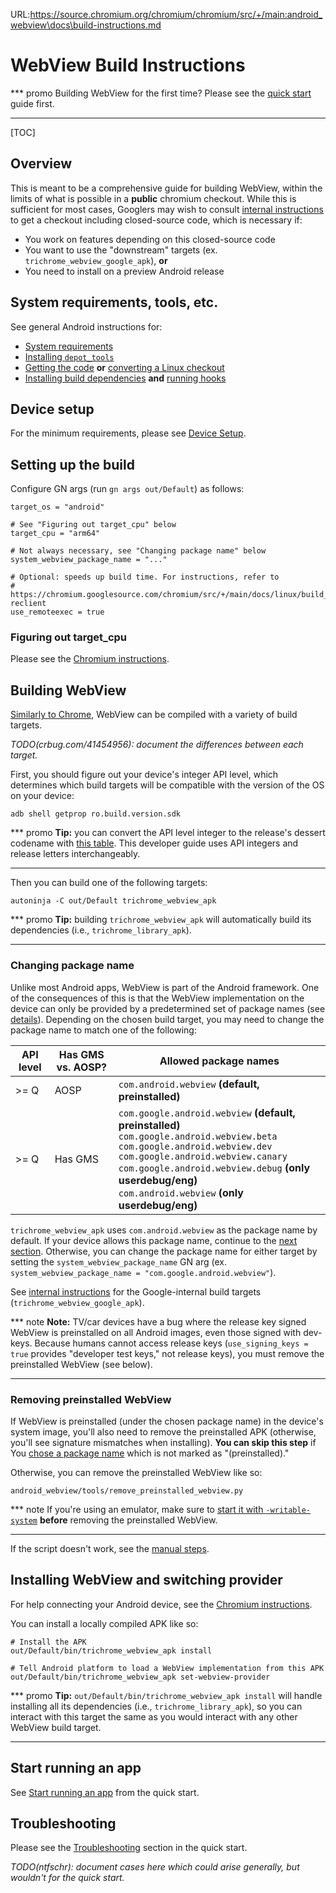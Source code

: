 URL:https://source.chromium.org/chromium/chromium/src/+/main:android_webview\docs\build-instructions.md
# WebView Build Instructions

*** promo
Building WebView for the first time? Please see the [quick
start](quick-start.md) guide first.
***

[TOC]

## Overview

This is meant to be a comprehensive guide for building WebView, within the
limits of what is possible in a **public** chromium checkout. While this is
sufficient for most cases, Googlers may wish to consult [internal
instructions][1] to get a checkout including closed-source code, which is
necessary if:

* You work on features depending on this closed-source code
* You want to use the "downstream" targets (ex. `trichrome_webview_google_apk`),
  **or**
* You need to install on a preview Android release

## System requirements, tools, etc.

See general Android instructions for:

* [System
  requirements](/docs/android_build_instructions.md#System-requirements)
* [Installing `depot_tools`](/docs/android_build_instructions.md#Install-depot_tools)
* [Getting the code](/docs/android_build_instructions.md#Get-the-code) **or**
  [converting a Linux
  checkout](/docs/android_build_instructions.md#Converting-an-existing-Linux-checkout)
* [Installing build
  dependencies](/docs/android_build_instructions.md#Install-additional-build-dependencies)
  **and** [running hooks](/docs/android_build_instructions.md#Run-the-hooks)

## Device setup

For the minimum requirements, please see [Device Setup](device-setup.md).

## Setting up the build

Configure GN args (run `gn args out/Default`) as follows:

```gn
target_os = "android"

# See "Figuring out target_cpu" below
target_cpu = "arm64"

# Not always necessary, see "Changing package name" below
system_webview_package_name = "..."

# Optional: speeds up build time. For instructions, refer to
# https://chromium.googlesource.com/chromium/src/+/main/docs/linux/build_instructions.md#use-reclient
use_remoteexec = true
```

### Figuring out target\_cpu

Please see the [Chromium
instructions](/docs/android_build_instructions.md#Figuring-out-target_cpu).

## Building WebView

[Similarly to
Chrome](/docs/android_build_instructions.md#Multiple-Chrome-APK-Targets),
WebView can be compiled with a variety of build targets.

_TODO(crbug.com/41454956): document the differences between each target._

First, you should figure out your device's integer API level, which determines
which build targets will be compatible with the version of the OS on your
device:

```shell
adb shell getprop ro.build.version.sdk
```

*** promo
**Tip:** you can convert the API level integer to the release's dessert
codename with [this
table](https://developer.android.com/guide/topics/manifest/uses-sdk-element.html#ApiLevels).
This developer guide uses API integers and release letters interchangeably.
***

Then you can build one of the following targets:

```shell
autoninja -C out/Default trichrome_webview_apk
```

<!--
  TODO(crbug.com/41454956): merge this and the other "Tip" when we
  document the Trichrome target in detail.
-->
*** promo
**Tip:** building `trichrome_webview_apk` will automatically build its
dependencies (i.e., `trichrome_library_apk`).
***

### Changing package name

Unlike most Android apps, WebView is part of the Android framework. One of the
consequences of this is that the WebView implementation on the device can only
be provided by a predetermined set of package names (see
[details](webview-providers.md#Package-name)). Depending on the chosen build
target, you may need to change the package name to match one of the following:

<!-- Keep this table in sync with webview-providers.md -->
| API level            | Has GMS vs. AOSP? | Allowed package names |
| -------------------- | ----------------- | --------------------- |
| >= Q                 | AOSP    | `com.android.webview` **(default, preinstalled)** |
| >= Q                 | Has GMS | `com.google.android.webview` **(default, preinstalled)**<br>`com.google.android.webview.beta`<br>`com.google.android.webview.dev`<br>`com.google.android.webview.canary`<br>`com.google.android.webview.debug` **(only userdebug/eng)**<br>`com.android.webview` **(only userdebug/eng)** |

`trichrome_webview_apk` uses `com.android.webview` as the package name by
default. If your device allows this package name, continue to the [next
section](#removing-preinstalled-webview). Otherwise, you can change the package
name for either target by setting the `system_webview_package_name` GN arg (ex.
`system_webview_package_name = "com.google.android.webview"`).

See [internal instructions][1] for the Google-internal build targets
(`trichrome_webview_google_apk`).

*** note
**Note:** TV/car devices have a bug where the release key signed WebView is
preinstalled on all Android images, even those signed with dev-keys. Because
humans cannot access release keys (`use_signing_keys = true` provides "developer
test keys," not release keys), you must remove the preinstalled WebView (see
below).
***

### Removing preinstalled WebView

If WebView is preinstalled (under the chosen package name) in the device's
system image, you'll also need to remove the preinstalled APK (otherwise, you'll
see signature mismatches when installing). **You can skip this step** if
You [chose a package name](#Changing-package-name) which is not marked as
"(preinstalled)."

Otherwise, you can remove the preinstalled WebView like so:

```shell
android_webview/tools/remove_preinstalled_webview.py
```

*** note
If you're using an emulator, make sure to [start it with
`-writable-system`](/docs/android_emulator.md#writable-system-partition)
**before** removing the preinstalled WebView.
***

If the script doesn't work, see the [manual steps](removing-system-apps.md).

## Installing WebView and switching provider

For help connecting your Android device, see the [Chromium
instructions](/docs/android_build_instructions.md#Installing-and-Running-Chromium-on-a-device).

You can install a locally compiled APK like so:

```shell
# Install the APK
out/Default/bin/trichrome_webview_apk install

# Tell Android platform to load a WebView implementation from this APK
out/Default/bin/trichrome_webview_apk set-webview-provider
```

<!--
  TODO(crbug.com/41454956): merge this and the other "Tip" when we
  document the Trichrome target in detail.
-->
*** promo
**Tip:** `out/Default/bin/trichrome_webview_apk install` will handle installing
all its dependencies (i.e., `trichrome_library_apk`), so you can interact with
this target the same as you would interact with any other WebView build target.
***

## Start running an app

See [Start running an app](quick-start.md#start-running-an-app) from the quick
start.

## Troubleshooting

Please see the [Troubleshooting](quick-start.md#troubleshooting) section in the
quick start.

_TODO(ntfschr): document cases here which could arise generally, but wouldn't
for the quick start._

[1]: http://go/clank-webview/build_instructions.md
[2]: https://groups.google.com/a/chromium.org/forum/#!forum/android-webview-dev
